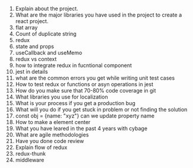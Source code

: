 1. Explain about the project.
2. What are the major libraries you have used in the project to create a react project.
3. flat array
4. Count of duplicate string
5. redux
6. state and props
7. useCallback and useMemo
8. redux vs context
9. how to integrate redux in fucntional component
10. jest in details
11. what are the common errors you get while writing unit test cases
12. How to test redux or functions or asyn operations in jest
13. How do you make sure that 70-80% code coverage in git
14. What libraries you use for localization
15. What is your process if you get a production bug
16. What will you do if you get stuck in problem or not finding the solution
17. const obj = {name: "xyz"} can we update property name
18. How to make a element center
19. What you have leared in the past 4 years with cybage
20. What are agile methodologies
21. Have you done code review
22. Explain flow of redux
23. redux-thunk
24. middleware
